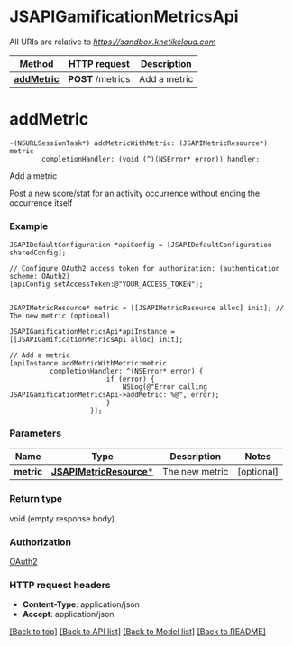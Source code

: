# JSAPIGamificationMetricsApi

All URIs are relative to *https://sandbox.knetikcloud.com*

Method | HTTP request | Description
------------- | ------------- | -------------
[**addMetric**](JSAPIGamificationMetricsApi.md#addmetric) | **POST** /metrics | Add a metric


# **addMetric**
```objc
-(NSURLSessionTask*) addMetricWithMetric: (JSAPIMetricResource*) metric
        completionHandler: (void (^)(NSError* error)) handler;
```

Add a metric

Post a new score/stat for an activity occurrence without ending the occurrence itself

### Example 
```objc
JSAPIDefaultConfiguration *apiConfig = [JSAPIDefaultConfiguration sharedConfig];

// Configure OAuth2 access token for authorization: (authentication scheme: OAuth2)
[apiConfig setAccessToken:@"YOUR_ACCESS_TOKEN"];


JSAPIMetricResource* metric = [[JSAPIMetricResource alloc] init]; // The new metric (optional)

JSAPIGamificationMetricsApi*apiInstance = [[JSAPIGamificationMetricsApi alloc] init];

// Add a metric
[apiInstance addMetricWithMetric:metric
          completionHandler: ^(NSError* error) {
                        if (error) {
                            NSLog(@"Error calling JSAPIGamificationMetricsApi->addMetric: %@", error);
                        }
                    }];
```

### Parameters

Name | Type | Description  | Notes
------------- | ------------- | ------------- | -------------
 **metric** | [**JSAPIMetricResource***](JSAPIMetricResource.md)| The new metric | [optional] 

### Return type

void (empty response body)

### Authorization

[OAuth2](../README.md#OAuth2)

### HTTP request headers

 - **Content-Type**: application/json
 - **Accept**: application/json

[[Back to top]](#) [[Back to API list]](../README.md#documentation-for-api-endpoints) [[Back to Model list]](../README.md#documentation-for-models) [[Back to README]](../README.md)

